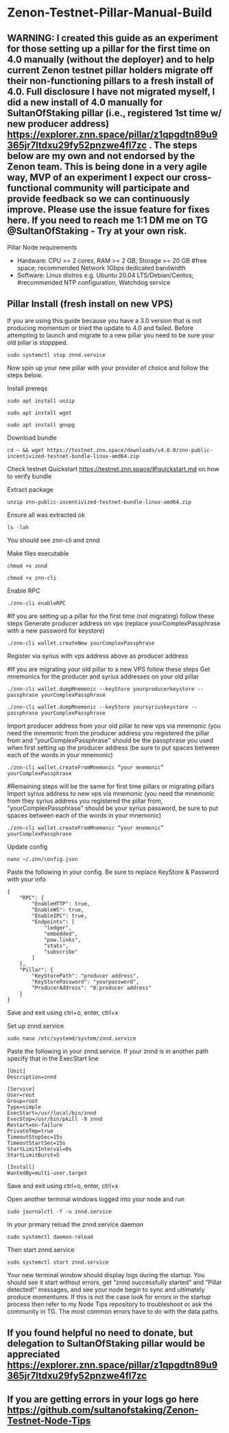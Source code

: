 # Zenon-Testnet-Pillar-Manual-Build
## WARNING: I created this guide as an experiment for those setting up a pillar for the first time on 4.0 manually (without the deployer) and to help current Zenon testnet pillar holders migrate off their non-functioning pillars to a fresh install of 4.0. Full disclosure I have not migrated myself, I did a new install of 4.0 manually for SultanOfStaking pillar (i.e., registered 1st time w/ new producer address) https://explorer.znn.space/pillar/z1qpgdtn89u9365jr7ltdxu29fy52pnzwe4fl7zc . The steps below are my own and not endorsed by the Zenon team. This is being done in a very agile way, MVP of an experiment I expect our cross-functional community will participate and provide feedback so we can continuously improve. Please use the issue feature for fixes here. If you need to reach me 1:1 DM me on TG @SultanOfStaking - Try at your own risk. 

Pillar Node requirements
- Hardware: CPU >= 2 cores, RAM >= 2 GB, Storage >= 20 GB #free space; recommended Network 1Gbps dedicated bandwidth
- Software: Linux distros e.g. Ubuntu 20.04 LTS/Debian/Centos; #recommended NTP configuration, Watchdog service

## Pillar Install (fresh install on new VPS)
If you are using this guide because you have a 3.0 version that is not producing momentum or tried the update to 4.0 and failed. Before attempting to launch and migrate to a new pillar you need to be sure your old pillar is stoppped.

`sudo systemctl stop znnd.service`

Now spin up your new pillar with your provider of choice and follow the steps below.

Install prereqs

`sudo apt install unzip`

`sudo apt install wget`

`sudo apt install gnupg`

Download bundle

`cd ~ && wget https://testnet.znn.space/downloads/v4.0.0/znn-public-incentivized-testnet-bundle-linux-amd64.zip`

Check testnet Quickstart https://testnet.znn.space/#!quickstart.md on how to verify bundle

Extract package

`unzip znn-public-incentivized-testnet-bundle-linux-amd64.zip`

Ensure all was extracted ok

`ls -lah`

You should see znn-cli and znnd

Make files executable

`chmod +x znnd`

`chmod +x znn-cli`

Enable RPC

`./znn-cli enableRPC`

#If you are setting up a pillar for the first time (not migrating) follow these steps
Generate producer address on vps (replace yourComplexPassphrase with a new password for keystore)

`./znn-cli wallet.createNew yourComplexPassphrase`

Register via syrius with vps address above as producer address

#If you are migrating your old pillar to a new VPS follow these steps
Get mnemonics for the producer and syrius addresses on your old pillar

`./znn-cli wallet.dumpMnemonic --keyStore yourproducerkeystore --passphrase yourComplexPassphrase`

`./znn-cli wallet.dumpMnemonic --keyStore yoursyriuskeystore --passphrase yourComplexPassphrase`

Import producer address from your old pillar to new vps via mnemonic (you need the mnemonic from the producer address you registered the pillar from and "yourComplexPassphrase" should be the passphrase you used when first setting up the producer address (be sure to put spaces between each of the words in your mnemonic)

`./znn-cli wallet.createFromMnemonic “your mnemonic” yourComplexPassphrase`

#Remaining steps will be the same for first time pillars or migrating pillars
Import syrius address to new vps via mnemonic (you need the  mnemonic from they syrius address you registered the pillar from, "yourComplexPassphrase" should be your syrius password, be sure to put spaces between each of the words in your mnemonic)

`./znn-cli wallet.createFromMnemonic “your mnemonic” yourComplexPassphrase`

Update config

`nano ~/.znn/config.json`

Paste the following in your config. Be sure to replace KeyStore & Password with your info

```
{
    "RPC": {
        "EnableHTTP": true,
        "EnableWS": true,
        "EnableIPC": true,
        "Endpoints": [
            "ledger",
            "embedded",
            "pow.links",
            "stats",
            "subscribe"
        ]
    },
    "Pillar": {
        "KeyStorePath": "producer address",
        "KeyStorePassword": "yourpassword",
        "ProducerAddress": "0:producer address"
    }
}
```

Save and exit using ctrl+o, enter, ctrl+x

Set up znnd.service

`sudo nano /etc/systemd/system/znnd.service`

Paste the following in your znnd.service. If your znnd is in another path specify that in the ExecStart line
```
[Unit]
Description=znnd

[Service]
User=root
Group=root
Type=simple
ExecStart=/usr/local/bin/znnd
ExecStop=/usr/bin/pkill -9 znnd
Restart=on-failure
PrivateTmp=true
TimeoutStopSec=15s
TimeoutStartSec=15s
StartLimitInterval=0s
StartLimitBurst=5

[Install]
WantedBy=multi-user.target
```
Save and exit using ctrl+o, enter, ctrl+x

Open another terminal windows logged into your node and run

`sudo journalctl -f -u znnd.service`

In your primary reload the znnd.service daemon

`sudo systemctl daemon-reload`

Then start znnd.service

`sudo systemctl start znnd.service`

Your new terminal window should display logs during the startup. You should see it start without errors, get “znnd successfully started” and “Pillar detected!” messages, and see your node begin to sync and ultimately produce momentums. If this is not the case look for errors in the startup process then refer to my Node Tips repository to troubleshoot or ask the community in TG. The most common errors have to do with the data paths.

## If you found helpful no need to donate, but delegation to SultanOfStaking pillar would be appreciated https://explorer.znn.space/pillar/z1qpgdtn89u9365jr7ltdxu29fy52pnzwe4fl7zc

## If you are getting errors in your logs go here https://github.com/sultanofstaking/Zenon-Testnet-Node-Tips
